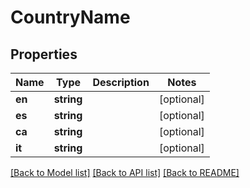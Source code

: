 # CountryName

## Properties
Name | Type | Description | Notes
------------ | ------------- | ------------- | -------------
**en** | **string** |  | [optional] 
**es** | **string** |  | [optional] 
**ca** | **string** |  | [optional] 
**it** | **string** |  | [optional] 

[[Back to Model list]](../README.md#documentation-for-models) [[Back to API list]](../README.md#documentation-for-api-endpoints) [[Back to README]](../README.md)


